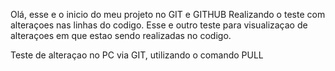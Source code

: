 Olá, esse e o inicio do meu projeto no GIT e GITHUB
Realizando o teste com alteraçoes nas linhas do codigo.
Esse e outro teste para visualizaçao de alteraçoes em que estao sendo realizadas no codigo.

Teste de alteraçao no PC via GIT, utilizando o comando PULL
